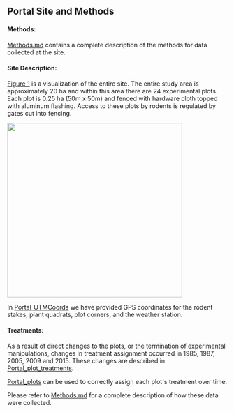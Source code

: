 ## Portal Site and Methods

#### Methods:

[Methods.md](Methods.md) contains a complete description of the methods for data collected at the site.

#### Site Description:

[Figure 1](../SiteandMethods/figures/Portal_Figure1.tif) is a visualization of the entire site. The entire study area is approximately 20 ha and within this area there are 24 experimental plots. Each plot is 0.25 ha (50m x 50m) and fenced with hardware cloth topped with aluminum flashing. Access to these plots by rodents is regulated by gates cut into fencing.

<img src="../SiteandMethods/figures/Portal_Figure1.png" width="400px">

In [Portal_UTMCoords](Portal_UTMCoords.csv) we have provided GPS coordinates for the rodent stakes, plant quadrats, plot corners, and the weather station.


#### Treatments: 

As a result of direct changes to the plots, or the termination of experimental manipulations, changes in treatment assignment occurred in 1985, 1987, 2005, 2009 and 2015. These changes are described in [Portal_plot_treatments](Portal_plot_treatments.csv).

[Portal_plots](Portal_plots.csv) can be used to correctly assign each plot's treatment over time.


Please refer to [Methods.md](../SiteandMethods/Methods.md) for a complete description of how these data were collected.

